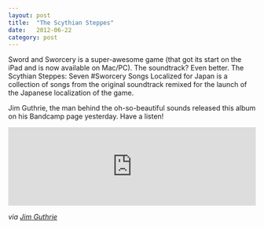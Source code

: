 ```yaml
---
layout: post
title:  "The Scythian Steppes"
date:   2012-06-22
category: post
---
```


Sword and Sworcery is a super-awesome game (that got its start on the iPad and is now available on Mac/PC). The soundtrack? Even better. The Scythian Steppes: Seven #Sworcery Songs Localized for Japan is a collection of songs from the original soundtrack remixed for the launch of the Japanese localization of the game.

Jim Guthrie, the man behind the oh-so-beautiful sounds released this album on his Bandcamp page yesterday. Have a listen!

<iframe style="border: 0; width: 100%; height: 160px;" src="http://bandcamp.com/EmbeddedPlayer/album=4145397847/size=large/bgcol=ffffff/linkcol=07d0eb/tracklist=false/artwork=small/transparent=true/" seamless><a href="http://jimguthrie.bandcamp.com/album/the-scythian-steppes-seven-sworcery-songs-localized-for-japan">The Scythian Steppes: Seven #Sworcery Songs Localized for Japan by Jim Guthrie</a></iframe>

*via [Jim Guthrie](http://jimguthrie.bandcamp.com/album/the-scythian-steppes-seven-sworcery-songs-localized-for-japan)*